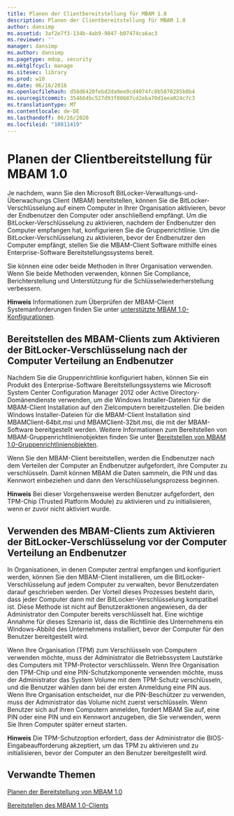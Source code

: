 ```yaml
---
title: Planen der Clientbereitstellung für MBAM 1.0
description: Planen der Clientbereitstellung für MBAM 1.0
author: dansimp
ms.assetid: 3af2e7f3-134b-4ab9-9847-b07474ca6ac3
ms.reviewer: ''
manager: dansimp
ms.author: dansimp
ms.pagetype: mdop, security
ms.mktglfcycl: manage
ms.sitesec: library
ms.prod: w10
ms.date: 06/16/2016
ms.openlocfilehash: d58d6420febd2da9ee9cd4074fc8b5870285b0b4
ms.sourcegitcommit: 354664bc527d93f80687cd2eba70d1eea024c7c3
ms.translationtype: MT
ms.contentlocale: de-DE
ms.lasthandoff: 06/26/2020
ms.locfileid: "10811419"
---
```

# Planen der Clientbereitstellung für MBAM 1.0


Je nachdem, wann Sie den Microsoft BitLocker-Verwaltungs-und-Überwachungs Client (MBAM) bereitstellen, können Sie die BitLocker-Verschlüsselung auf einem Computer in Ihrer Organisation aktivieren, bevor der Endbenutzer den Computer oder anschließend empfängt. Um die BitLocker-Verschlüsselung zu aktivieren, nachdem der Endbenutzer den Computer empfangen hat, konfigurieren Sie die Gruppenrichtlinie. Um die BitLocker-Verschlüsselung zu aktivieren, bevor der Endbenutzer den Computer empfängt, stellen Sie die MBAM-Client Software mithilfe eines Enterprise-Software Bereitstellungssystems bereit.

Sie können eine oder beide Methoden in Ihrer Organisation verwenden. Wenn Sie beide Methoden verwenden, können Sie Compliance, Berichterstellung und Unterstützung für die Schlüsselwiederherstellung verbessern.

**Hinweis**  Informationen zum Überprüfen der MBAM-Client Systemanforderungen finden Sie unter [unterstützte MBAM 1,0-Konfigurationen](mbam-10-supported-configurations.md).

 

## Bereitstellen des MBAM-Clients zum Aktivieren der BitLocker-Verschlüsselung nach der Computer Verteilung an Endbenutzer


Nachdem Sie die Gruppenrichtlinie konfiguriert haben, können Sie ein Produkt des Enterprise-Software Bereitstellungssystems wie Microsoft System Center Configuration Manager 2012 oder Active Directory-Domänendienste verwenden, um die Windows Installer-Dateien für die MBAM-Client Installation auf den Zielcomputern bereitzustellen. Die beiden Windows Installer-Dateien für die MBAM-Client Installation sind MBAMClient-64bit.msi und MBAMClient-32bit.msi, die mit der MBAM-Software bereitgestellt werden. Weitere Informationen zum Bereitstellen von MBAM-Gruppenrichtlinienobjekten finden Sie unter [Bereitstellen von MBAM 1,0-Gruppenrichtlinienobjekten](deploying-mbam-10-group-policy-objects.md).

Wenn Sie den MBAM-Client bereitstellen, werden die Endbenutzer nach dem Verteilen der Computer an Endbenutzer aufgefordert, ihre Computer zu verschlüsseln. Damit können MBAM die Daten sammeln, die PIN und das Kennwort einbeziehen und dann den Verschlüsselungsprozess beginnen.

**Hinweis**  Bei dieser Vorgehensweise werden Benutzer aufgefordert, den TPM-Chip (Trusted Platform Module) zu aktivieren und zu initialisieren, wenn er zuvor nicht aktiviert wurde.

 

## Verwenden des MBAM-Clients zum Aktivieren der BitLocker-Verschlüsselung vor der Computer Verteilung an Endbenutzer


In Organisationen, in denen Computer zentral empfangen und konfiguriert werden, können Sie den MBAM-Client installieren, um die BitLocker-Verschlüsselung auf jedem Computer zu verwalten, bevor Benutzerdaten darauf geschrieben werden. Der Vorteil dieses Prozesses besteht darin, dass jeder Computer dann mit der BitLocker-Verschlüsselung kompatibel ist. Diese Methode ist nicht auf Benutzeraktionen angewiesen, da der Administrator den Computer bereits verschlüsselt hat. Eine wichtige Annahme für dieses Szenario ist, dass die Richtlinie des Unternehmens ein Windows-Abbild des Unternehmens installiert, bevor der Computer für den Benutzer bereitgestellt wird.

Wenn Ihre Organisation (TPM) zum Verschlüsseln von Computern verwenden möchte, muss der Administrator die Betriebssystem Lautstärke des Computers mit TPM-Protector verschlüsseln. Wenn Ihre Organisation den TPM-Chip und eine PIN-Schutzkomponente verwenden möchte, muss der Administrator das System Volume mit dem TPM-Schutz verschlüsseln, und die Benutzer wählen dann bei der ersten Anmeldung eine PIN aus. Wenn Ihre Organisation entscheidet, nur die PIN-Beschützer zu verwenden, muss der Administrator das Volume nicht zuerst verschlüsseln. Wenn Benutzer sich auf ihren Computern anmelden, fordert MBAM Sie auf, eine PIN oder eine PIN und ein Kennwort anzugeben, die Sie verwenden, wenn Sie Ihren Computer später erneut starten.

**Hinweis**  Die TPM-Schutzoption erfordert, dass der Administrator die BIOS-Eingabeaufforderung akzeptiert, um das TPM zu aktivieren und zu initialisieren, bevor der Computer an den Benutzer bereitgestellt wird.

 

## Verwandte Themen


[Planen der Bereitstellung von MBAM 1.0](planning-to-deploy-mbam-10.md)

[Bereitstellen des MBAM 1.0-Clients](deploying-the-mbam-10-client.md)

 

 





